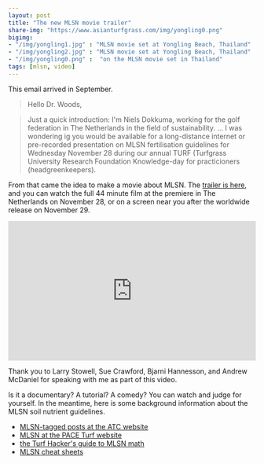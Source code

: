 ```yaml
---
layout: post
title: "The new MLSN movie trailer"
share-img: "https://www.asianturfgrass.com/img/yongling0.png"
bigimg:
- "/img/yongling1.jpg" : "MLSN movie set at Yongling Beach, Thailand"
- "/img/yongling2.jpg" : "MLSN movie set at Yongling Beach, Thailand"
- "/img/yongling0.png" :  "on the MLSN movie set in Thailand"
tags: [mlsn, video]
---
```


This email arrived in September.

> Hello Dr. Woods,

> Just a quick introduction: I'm Niels Dokkuma, working for the golf federation in The Netherlands in the field of sustainability. ... I was wondering ig you would be available for a long-distance internet or pre-recorded presentation on MLSN fertilisation guidelines for Wednesday November 28 during our annual TURF (Turfgrass University Research Foundation Knowledge-day for practicioners (headgreenkeepers).

From that came the idea to make a movie about MLSN. The [trailer is here](https://vimeo.com/micahwoods/humbugshort), and you can watch the full 44 minute film at the premiere in The Netherlands on November 28, or on a screen near you after the worldwide release on November 29.

<div style="padding:56.25% 0 0 0;position:relative;"><iframe src="https://player.vimeo.com/video/301014516" style="position:absolute;top:0;left:0;width:100%;height:100%;" frameborder="0" webkitallowfullscreen mozallowfullscreen allowfullscreen></iframe></div><script src="https://player.vimeo.com/api/player.js"></script>

Thank you to Larry Stowell, Sue Crawford, Bjarni Hannesson, and Andrew McDaniel for speaking with me as part of this video.

Is it a documentary? A tutorial? A comedy? You can watch and judge for yourself. In the meantime, here is some background information about the MLSN soil nutrient guidelines.

* [MLSN-tagged posts at the ATC website](https://www.asianturfgrass.com/tags/#mlsn)
* [MLSN at the PACE Turf website](https://www.paceturf.org/journal/minimum_level_for_sustainable_nutrition)
* [the Turf Hacker's guide to MLSN math](http://www.turfhacker.com/2018/03/mlsn-math-step-by-step.html) 
* [MLSN cheat sheets](https://www.asianturfgrass.com/2018-02-03-new-mlsn-cheat-sheet/)
